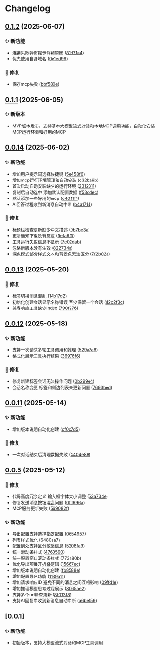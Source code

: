 # Changelog


## [0.1.2](https://github.com/skydroplet/mindcomplete/compare/v0.1.1...v0.1.2) (2025-06-07)

### ✨ 新功能

* 连接失败弹窗提示详细原因 ([81d71a4](https://github.com/skydroplet/mindcomplete/commit/81d71a4df47b09919e8707f2af63aabff6f0ed5e))
* 优先使用自身域名 ([0e1ed99](https://github.com/skydroplet/mindcomplete/commit/0e1ed99818077c72ffc71ddb3d88d9c7d756421f))

### 🐛 修复

* 保存mcp失败 ([bbf580e](https://github.com/skydroplet/mindcomplete/commit/bbf580e749872b606a461f71208d55492c140aa9))

## [0.1.1](https://github.com/skydroplet/mindcomplete/compare/v0.1.0...v0.1.1) (2025-06-05)

### ✨ 新版本

* MVP版本发布，支持基本大模型流式对话和本地MCP调用功能，自动化安装MCP运行环境和好用的MCP

## [0.0.14](https://github.com/skydroplet/mindcomplete/compare/v0.0.13...v0.0.14) (2025-06-02)

### ✨ 新功能

* 增加用户提示词选择快捷键 ([5e458f6](https://github.com/skydroplet/mindcomplete/commit/5e458f677e4230355a189c8859eadac2279647be))
* 增加mcp运行环境管理和自动安装 ([c32ba9b](https://github.com/skydroplet/mindcomplete/commit/c32ba9b345ac503f54c7ee892717f361923e8e89))
* 首次启动自动安装缺少的运行环境 ([2312311](https://github.com/skydroplet/mindcomplete/commit/2312311aab62341c0d5e37234459d01fd4f3e770))
* 复制后自动选中 添加默认配置数据 ([f53ddec](https://github.com/skydroplet/mindcomplete/commit/f53ddecc878b600059655042d43a72b4ffd52025))
* 默认添加一些好用的mcp ([c4041f1](https://github.com/skydroplet/mindcomplete/commit/c4041f13a9de50e53ea6378089fff12487ad527d))
* AI回答过程收到新消息自动中断 ([b4a1714](https://github.com/skydroplet/mindcomplete/commit/b4a17148fb804ff9b3bbd480795f16a55b2883ad))

### 🐛 修复

* 标题栏检查更新缺少中文描述 ([9b7be3a](https://github.com/skydroplet/mindcomplete/commit/9b7be3a6e6160d596e9fe75f1cca747120bd9f39))
* 更新通知下载没有反应 ([5efa9f3](https://github.com/skydroplet/mindcomplete/commit/5efa9f3f76972b2d07772530bde0a245c087615d))
* 工具运行失败信息不显示 ([7e02dab](https://github.com/skydroplet/mindcomplete/commit/7e02dab254fdf6a28f7f8da4a68b13f88afb0f1f))
* 忽略新版本没有生效 ([822734a](https://github.com/skydroplet/mindcomplete/commit/822734a050e65fac064e9ecededfc0201e38bac9))
* 深色模式部分样式文本和背景色无法区分 ([7f2b02a](https://github.com/skydroplet/mindcomplete/commit/7f2b02a72371ea696e46a93301e1176f62c7ac59))

## [0.0.13](https://github.com/skydroplet/mindcomplete/compare/v0.0.12...v0.0.13) (2025-05-20)

### 🐛 修复

* 标签切换消息混乱 ([14b17d2](https://github.com/skydroplet/mindcomplete/commit/14b17d2b4068b5a431264bd41401acc08d33d492))
* 初始化创建会话显示名称错误 至少保留一个会话 ([d2c2f3c](https://github.com/skydroplet/mindcomplete/commit/d2c2f3c790c026f0b865659cbad9ff6e7dcd2009))
* 兼容响应工具缺少index ([790f276](https://github.com/skydroplet/mindcomplete/commit/790f27647cf89b01c864ce2af9fb93dc3858edf2))

## [0.0.12](https://github.com/skydroplet/mindcomplete/compare/v0.0.11...v0.0.12) (2025-05-18)

### ✨ 新功能

* 支持一次请求多轮工具调用和推理 ([529a7a6](https://github.com/skydroplet/mindcomplete/commit/529a7a6e22efc8700445b2bce483876a17d21de9))
* 格式化展示工具执行结果 ([36976f6](https://github.com/skydroplet/mindcomplete/commit/36976f6fe2f4d33dfeb110e24d5c260342dbeeda))

### 🐛 修复

* 修复新建标签会话无法操作问题 ([0b299e4](https://github.com/skydroplet/mindcomplete/commit/0b299e43713d6cddbb5b9fc82b91f3b04fb864e5))
* 会话名称变更 标签和侧边列表未更新问题 ([7693bed](https://github.com/skydroplet/mindcomplete/commit/7693bed75ca26a0509430a0e90c88ebb1cdbf24d))

## [0.0.11](https://github.com/skydroplet/mindcomplete/compare/v0.0.5...v0.0.11) (2025-05-14)

### ✨ 新功能

* 增加版本说明自动化创建 ([cf0c7d5](https://github.com/skydroplet/mindcomplete/commit/cf0c7d52bc0a27fd13af59927c13261374fe9ee6))

### 🐛 修复

* 一次对话结束后清理数据失败 ([4404e88](https://github.com/skydroplet/mindcomplete/commit/4404e883a74253d5f95eef5f279b529a48df4a02))

## [0.0.5](https://github.com/skydroplet/mindcomplete/compare/v0.0.1...v0.0.5) (2025-05-12)

### 🐛 修复

* 代码高度冗余定义 输入框字体大小调整 ([53a734e](https://github.com/skydroplet/mindcomplete/commit/53a734e772191425e31560de1f55ec6786ef29c6))
* 修复发送消息按钮混乱问题 ([0fd696a](https://github.com/skydroplet/mindcomplete/commit/0fd696a0a41909bc26937473e1827b774a14700d))
* MCP服务更新失败 ([569082f](https://github.com/skydroplet/mindcomplete/commit/569082f88c9222f831558d82d7ccb83790717ace))

### ✨ 新功能

* 导出配置支持选择指定配置 ([0654957](https://github.com/skydroplet/mindcomplete/commit/0654957956a6d2e74569a02a983b317fdf3ef0f3))
* 列表样式优化 ([6480aa7](https://github.com/skydroplet/mindcomplete/commit/6480aa7a67d01e3ba5bf6a2017a104699959f1d3))
* 配置到处支持区分敏感信息 ([5208fa9](https://github.com/skydroplet/mindcomplete/commit/5208fa90a910f14e8916741f4973cba7b6922ee1))
* 统一滑动条样式 ([4760590](https://github.com/skydroplet/mindcomplete/commit/4760590d02e3b295b0fb779ff3d77767e46ada2e))
* 统一配置窗口滚动条样式 ([773a80b](https://github.com/skydroplet/mindcomplete/commit/773a80b53b9d3bdfbd4ded541f38311d648b2e03))
* 优化导出项展开折叠逻辑 ([15667ec](https://github.com/skydroplet/mindcomplete/commit/15667ec5dcc5e967937ec89491c4049eeaf3d461))
* 增加版本说明自动化创建 ([fb8588e](https://github.com/skydroplet/mindcomplete/commit/fb8588ecfc1475322e1bc73332da39b33134b693))
* 增加配置导出功能 ([1139a11](https://github.com/skydroplet/mindcomplete/commit/1139a11e51fe28ed0e9a275cd6b9e87c8784835b))
* 增加请求响应ID 避免不同的消息之间互相影响 ([09ffd1e](https://github.com/skydroplet/mindcomplete/commit/09ffd1e13a511fa6ccff7bf6b98aef0292b3f938))
* 增加推理模型思考过程展示 ([8065ae2](https://github.com/skydroplet/mindcomplete/commit/8065ae22382f9aa434693447449c4d53f8f774a5))
* 支持多个url检查更新 ([8f013f8](https://github.com/skydroplet/mindcomplete/commit/8f013f8da085128c934102a474155e751a9e1abb))
* 支持AI回复中收到新消息自动中断 ([a6bef59](https://github.com/skydroplet/mindcomplete/commit/a6bef5991c642e2ea9807298da4440d04c65e276))

## [0.0.1]

### ✨ 新功能

* 初始版本，支持大模型流式对话和MCP工具调用
